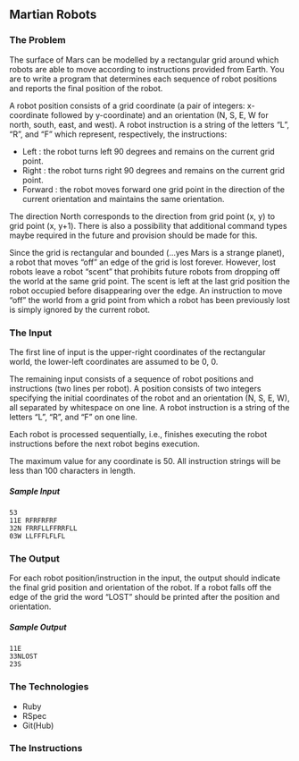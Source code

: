 Martian Robots
---

### The Problem

The surface of Mars can be modelled by a rectangular grid
around which robots are able to move according to instructions
provided from Earth. You are to write a program that
determines each sequence of robot positions and reports the
final position of the robot.

A robot position consists of a grid coordinate
(a pair of integers: x-coordinate followed by y-coordinate)
and an orientation (N, S, E, W for north, south, east, and
west). A robot instruction is a string of the letters
“L”, “R”, and “F” which represent, respectively, the
instructions:
- Left : the robot turns left 90 degrees and remains on
the current grid point.
- Right : the robot turns right 90 degrees and remains on
the current grid point.
- Forward : the robot moves forward one grid point in the
direction of the current orientation and maintains the same
orientation.

The direction North corresponds to the direction from grid
point (x, y) to grid point (x, y+1). There is also a
possibility that additional command types maybe required
in the future and provision should be made for this.

Since the grid is rectangular and bounded (...yes Mars
is a strange planet), a robot that moves “off” an edge of
the grid is lost forever. However, lost robots leave a robot
“scent” that prohibits future robots from dropping off the
world at the same grid point. The scent is left at the last
grid position the robot occupied before disappearing over
the edge. An instruction to move “off” the world from a grid
point from which a robot has been previously lost is simply
ignored by the current robot.

### The Input
The first line of input is the upper-right coordinates of
the rectangular world, the lower-left coordinates are assumed
to be 0, 0.

The remaining input consists of a sequence of robot
positions and instructions (two lines per robot). A position
consists of two integers specifying the initial coordinates
of the robot and an orientation (N, S, E, W), all separated
by whitespace on one line. A robot instruction is a string
of the letters “L”, “R”, and “F” on one line.

Each robot is processed sequentially, i.e., finishes
executing the robot instructions before the next robot
begins execution.

The maximum value for any coordinate is 50. All instruction
strings will be less than 100 characters in length.

##### Sample Input
```
53
11E RFRFRFRF
32N FRRFLLFFRRFLL
03W LLFFFLFLFL
```

### The Output
For each robot position/instruction in the input, the
output should indicate the final grid position and
orientation of the robot. If a robot falls off the edge of
the grid the word “LOST” should be printed after the
position and orientation.

##### Sample Output
```
11E
33NLOST
23S
```

### The Technologies
- Ruby
- RSpec
- Git(Hub)

### The Instructions

